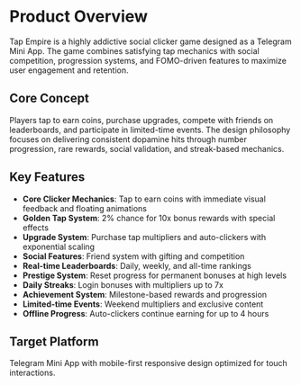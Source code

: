 # Product Overview

Tap Empire is a highly addictive social clicker game designed as a Telegram Mini App. The game combines satisfying tap mechanics with social competition, progression systems, and FOMO-driven features to maximize user engagement and retention.

## Core Concept
Players tap to earn coins, purchase upgrades, compete with friends on leaderboards, and participate in limited-time events. The design philosophy focuses on delivering consistent dopamine hits through number progression, rare rewards, social validation, and streak-based mechanics.

## Key Features
- **Core Clicker Mechanics**: Tap to earn coins with immediate visual feedback and floating animations
- **Golden Tap System**: 2% chance for 10x bonus rewards with special effects
- **Upgrade System**: Purchase tap multipliers and auto-clickers with exponential scaling
- **Social Features**: Friend system with gifting and competition
- **Real-time Leaderboards**: Daily, weekly, and all-time rankings
- **Prestige System**: Reset progress for permanent bonuses at high levels
- **Daily Streaks**: Login bonuses with multipliers up to 7x
- **Achievement System**: Milestone-based rewards and progression
- **Limited-time Events**: Weekend multipliers and exclusive content
- **Offline Progress**: Auto-clickers continue earning for up to 4 hours

## Target Platform
Telegram Mini App with mobile-first responsive design optimized for touch interactions.